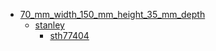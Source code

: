 * [70_mm_width_150_mm_height_35_mm_depth](70_mm_width_150_mm_height_35_mm_depth)
  * [stanley](70_mm_width_150_mm_height_35_mm_depth/stanley)
    * [sth77404](70_mm_width_150_mm_height_35_mm_depth/stanley/sth77404)
